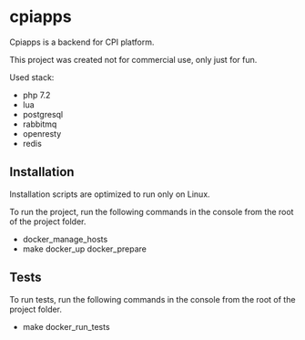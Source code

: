 # cpiapps

Cpiapps is a backend for CPI platform.

This project was created not for commercial use, only just for fun.

Used stack:
* php 7.2
* lua
* postgresql 
* rabbitmq
* openresty
* redis

## Installation
Installation scripts are optimized to run only on Linux.

To run the project, run the following commands in the console from the root of the project folder.
* docker_manage_hosts
* make docker_up docker_prepare

## Tests ##

To run tests, run the following commands in the console from the root of the project folder.
* make docker_run_tests